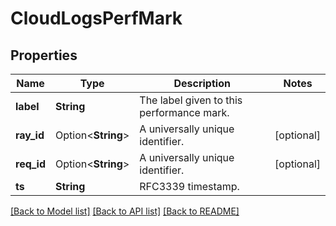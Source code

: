 # CloudLogsPerfMark

## Properties

Name | Type | Description | Notes
------------ | ------------- | ------------- | -------------
**label** | **String** | The label given to this performance mark. | 
**ray_id** | Option<**String**> | A universally unique identifier. | [optional]
**req_id** | Option<**String**> | A universally unique identifier. | [optional]
**ts** | **String** | RFC3339 timestamp. | 

[[Back to Model list]](../README.md#documentation-for-models) [[Back to API list]](../README.md#documentation-for-api-endpoints) [[Back to README]](../README.md)


